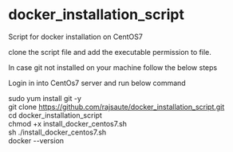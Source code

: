 # docker_installation_script
Script for docker installation on CentOS7

clone the script file and add the executable permission to file.

In case git not installed on your machine follow the below steps

Login in into CentOs7 server and run below command


sudo yum install git -y \
git clone https://github.com/rajsaute/docker_installation_script.git \
cd docker_installation_script\
chmod +x install_docker_centos7.sh \
sh ./install_docker_centos7.sh \
docker --version

